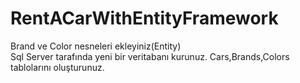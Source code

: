 # RentACarWithEntityFramework
 Brand ve Color nesneleri ekleyiniz(Entity)</br>
 Sql Server tarafında yeni bir veritabanı kurunuz. Cars,Brands,Colors tablolarını oluşturunuz.
